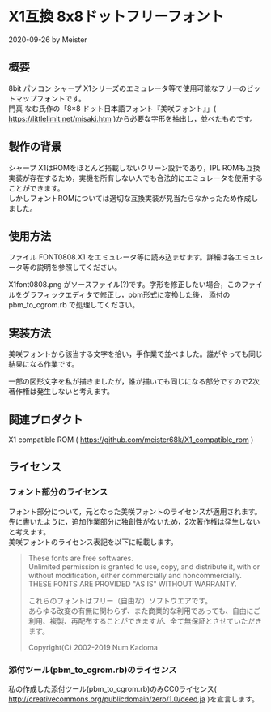 # X1互換 8x8ドットフリーフォント

2020-09-26 by Meister

## 概要

8bit パソコン シャープ X1シリーズのエミュレータ等で使用可能なフリーのビットマップフォントです。  
門真 なむ氏作の「8×8 ドット日本語フォント『美咲フォント』」( https://littlelimit.net/misaki.htm )から必要な字形を抽出し，並べたものです。

## 製作の背景

シャープ X1はROMをほとんど搭載しないクリーン設計であり，IPL ROMも互換実装が存在するため，実機を所有しない人でも合法的にエミュレータを使用することができます。  
しかしフォントROMについては適切な互換実装が見当たらなかったため作成しました。

## 使用方法

ファイル FONT0808.X1 をエミュレータ等に読み込ませます。詳細は各エミュレータ等の説明を参照してください。

X1font0808.png がソースファイル(?)です。字形を修正したい場合，このファイルをグラフィックエディタで修正し，pbm形式に変換した後，
添付の pbm_to_cgrom.rb で処理してください。


## 実装方法

美咲フォントから該当する文字を拾い，手作業で並べました。誰がやっても同じ結果になる作業です。

一部の図形文字を私が描きましたが，誰が描いても同じになる部分ですので2次著作権は発生しないと考えます。

## 関連プロダクト

X1 compatible ROM ( https://github.com/meister68k/X1_compatible_rom )


## ライセンス

### フォント部分のライセンス

フォント部分について，元となった美咲フォントのライセンスが適用されます。先に書いたように，追加作業部分に独創性がないため，2次著作権は発生しないと考えます。  
美咲フォントのライセンス表記を以下に転載します。

>These fonts are free softwares.  
>Unlimited permission is granted to use, copy, and distribute it, with or without modification, either commercially and noncommercially.  
>THESE FONTS ARE PROVIDED "AS IS" WITHOUT WARRANTY.  
>  
>これらのフォントはフリー（自由な）ソフトウエアです。  
>あらゆる改変の有無に関わらず、また商業的な利用であっても、自由にご利用、複製、再配布することができますが、全て無保証とさせていただきます。  
>  
>Copyright(C) 2002-2019 Num Kadoma  

### 添付ツール(pbm_to_cgrom.rb)のライセンス

私の作成した添付ツール(pbm_to_cgrom.rb)のみCC0ライセンス( http://creativecommons.org/publicdomain/zero/1.0/deed.ja )を宣言します。
